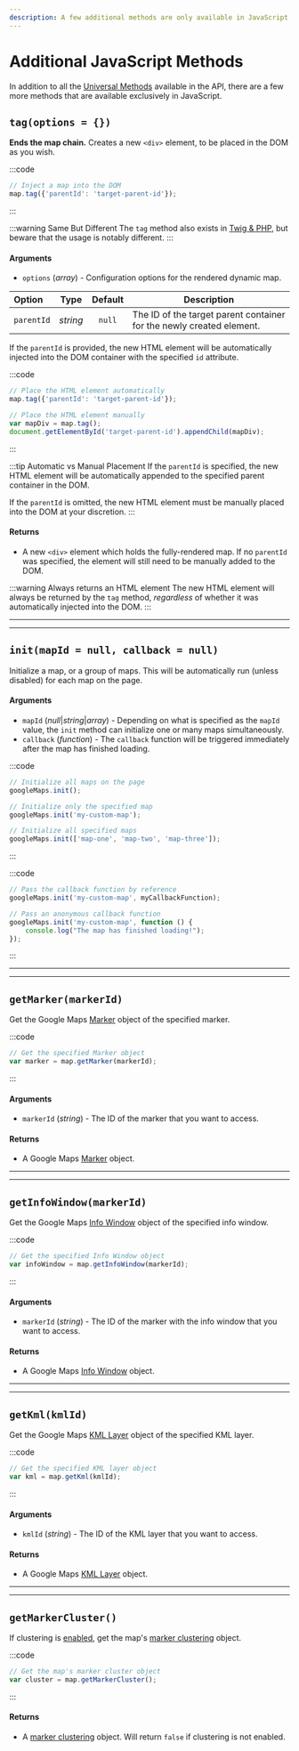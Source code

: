```yaml
---
description: A few additional methods are only available in JavaScript. Explore what else is possible when working with dynamic maps in JavaScript.
---
```


# Additional JavaScript Methods

In addition to all the [Universal Methods](/dynamic-maps/universal-methods/) available in the API, there are a few more methods that are available exclusively in JavaScript.

## `tag(options = {})`

**Ends the map chain.** Creates a new `<div>` element, to be placed in the DOM as you wish.

:::code
```js
// Inject a map into the DOM
map.tag({'parentId': 'target-parent-id'});
```
:::

:::warning Same But Different
The `tag` method also exists in [Twig & PHP](/dynamic-maps/twig-php-methods/#tag-init-true), but beware that the usage is notably different.
:::

#### Arguments

 - `options` (_array_) - Configuration options for the rendered dynamic map.

| Option     | Type     | Default | Description
|:-----------|:--------:|:-------:|-------------
| `parentId` | _string_ | `null`  | The ID of the target parent container for the newly created element.

If the `parentId` is provided, the new HTML element will be automatically injected into the DOM container with the specified `id` attribute.

:::code
```js Automatic Placement
// Place the HTML element automatically
map.tag({'parentId': 'target-parent-id'});
````
```js Manual Placement
// Place the HTML element manually
var mapDiv = map.tag();
document.getElementById('target-parent-id').appendChild(mapDiv);
```
:::
 
:::tip Automatic vs Manual Placement
If the `parentId` is specified, the new HTML element will be automatically appended to the specified parent container in the DOM.

If the `parentId` is omitted, the new HTML element must be manually placed into the DOM at your discretion.
:::

#### Returns

 - A new `<div>` element which holds the fully-rendered map. If no `parentId` was specified, the element will still need to be manually added to the DOM.
 
:::warning Always returns an HTML element
The new HTML element will always be returned by the `tag` method, _regardless_ of whether it was automatically injected into the DOM. 
:::

---
---

## `init(mapId = null, callback = null)`

Initialize a map, or a group of maps. This will be automatically run (unless disabled) for each map on the page.

#### Arguments

 - `mapId` (_null_|_string_|_array_) - Depending on what is specified as the `mapId` value, the `init` method can initialize one or many maps simultaneously.
 - `callback` (_function_) - The `callback` function will be triggered immediately after the map has finished loading.

:::code
```js Null
// Initialize all maps on the page
googleMaps.init();
```
```js String
// Initialize only the specified map
googleMaps.init('my-custom-map');
```
```js Array
// Initialize all specified maps
googleMaps.init(['map-one', 'map-two', 'map-three']);
```
:::

:::code
```js Callback by Reference
// Pass the callback function by reference
googleMaps.init('my-custom-map', myCallbackFunction);
```
```js Callback as Anonymous Function
// Pass an anonymous callback function
googleMaps.init('my-custom-map', function () {
    console.log("The map has finished loading!");
});
```
:::

---
---

## `getMarker(markerId)`

Get the Google Maps [Marker](https://developers.google.com/maps/documentation/javascript/reference/marker) object of the specified marker.

:::code
```js
// Get the specified Marker object
var marker = map.getMarker(markerId);
```
:::

#### Arguments

 - `markerId` (_string_) - The ID of the marker that you want to access.

#### Returns

 - A Google Maps [Marker](https://developers.google.com/maps/documentation/javascript/reference/marker) object.

---
---

## `getInfoWindow(markerId)`

Get the Google Maps [Info Window](https://developers.google.com/maps/documentation/javascript/infowindows) object of the specified info window.

:::code
```js
// Get the specified Info Window object
var infoWindow = map.getInfoWindow(markerId);
```
:::

#### Arguments

 - `markerId` (_string_) - The ID of the marker with the info window that you want to access.

#### Returns

 - A Google Maps [Info Window](https://developers.google.com/maps/documentation/javascript/infowindows) object.

---
---

## `getKml(kmlId)`

Get the Google Maps [KML Layer](https://developers.google.com/maps/documentation/javascript/kml) object of the specified KML layer.

:::code
```js
// Get the specified KML layer object
var kml = map.getKml(kmlId);
```
:::

#### Arguments

- `kmlId` (_string_) - The ID of the KML layer that you want to access.

#### Returns

- A Google Maps [KML Layer](https://developers.google.com/maps/documentation/javascript/kml) object.

---
---

## `getMarkerCluster()`

If clustering is [enabled](/dynamic-maps/clustering-markers/), get the map's [marker clustering](https://googlemaps.github.io/js-markerclusterer/) object. 

:::code
```js
// Get the map's marker cluster object
var cluster = map.getMarkerCluster();
```
:::

#### Returns

- A [marker clustering](https://googlemaps.github.io/js-markerclusterer/) object. Will return `false` if clustering is not enabled.
